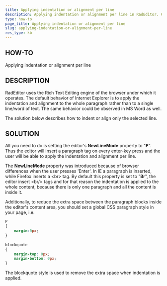 ```yaml
---
title: Applying indentation or alignment per line 
description: Applying indentation or alignment per line in RadEditor. Check it now!
type: how-to
page_title: Applying indentation or alignment per line 
slug: applying-indentation-or-alignment-per-line
res_type: kb
---
```


 
## HOW-TO
Applying indentation or alignment per line
   
## DESCRIPTION 
RadEditor uses the Rich Text Editing engine of the browser under which it operates. The default behavior of Internet Explorer is to apply the indentation and alignment to the whole paragraph rather than to a single line/word of text. The same behavior could be observed in MS Word as well.  
   
The solution below describes how to indent or align only the selected line.  
   
## SOLUTION 
All you need to do is setting the editor's **NewLineMode** property to "**P**". Thus the editor will insert a paragraph tag on every enter-key press and the user will be able to apply the indentation and alignment per line.   
   
The **NewLineMode** property was introduced because of browser differences when the user presses 'Enter'. In IE a paragraph is inserted, while Firefox inserts a &lt;br&gt; tag. By default this property is set to "**Br**", the editor insert &lt;br/&gt; tags and for that reason the indentation is applied to the whole content, because there is only one paragraph and all the content is inside it.
 
Additionally, to reduce the extra space between the paragraph blocks inside the editor's content area, you should set a global CSS paragraph style in your page, i.e.
 
 
````CSS
P  
{  
    margin:0px;  
}   
 
blockquote   
{   
    margin-top: 0px;       
    margin-bottom: 0px;   
} 
```` 
 
 
The blockquote style is used to remove the extra space when indentation is applied.

 